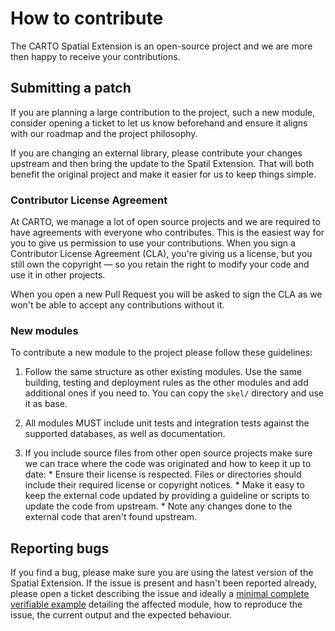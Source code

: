 # How to contribute

The CARTO Spatial Extension is an open-source project and we are more then happy to receive your contributions.

## Submitting a patch

If you are planning a large contribution to the project, such a new module, consider opening a ticket to let us know beforehand and ensure it aligns with our roadmap and the project philosophy.

If you are changing an external library, please contribute your changes upstream and then bring the update to the Spatil Extension. That will both benefit the original project and make it easier for us to keep things simple.

### Contributor License Agreement

At CARTO, we manage a lot of open source projects and we are required to have agreements with everyone who contributes. This is the easiest way for you to give us permission to use your contributions. When you sign a Contributor License Agreement (CLA), you're giving us a license, but you still own the copyright — so you retain the right to modify your code and use it in other projects.

When you open a new Pull Request you will be asked to sign the CLA as we won't be able to accept any contributions without it.

### New modules

To contribute a new module to the project please follow these guidelines:

  1. Follow the same structure as other existing modules. Use the same building, testing and deployment rules as the other modules and add additional ones if you need to. You can copy the `skel/` directory and use it as base.

  1. All modules MUST include unit tests and integration tests against the supported databases, as well as documentation.

  1. If you include source files from other open source projects make sure we can trace where the code was originated and how to keep it up to date:
    * Ensure their license is respected. Files or directories should include their required license or copyright notices.
    * Make it easy to keep the external code updated by providing a guideline or scripts to update the code from upstream.
    * Note any changes done to the external code that aren't found upstream.

## Reporting bugs

If you find a bug, please make sure you are using the latest version of the Spatial Extension. If the issue is present and hasn't been reported already, please open a ticket describing the issue and ideally a [minimal complete verifiable example](https://matthewrocklin.com/blog/work/2018/02/28/minimal-bug-reports) detailing the affected module, how to reproduce the issue, the current output and the expected behaviour.
